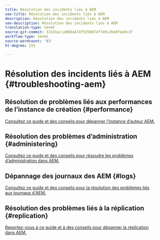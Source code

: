 ```yaml
---
title: Résolution des incidents liés à AEM
seo-title: Résolution des incidents liés à AEM
description: Résolution des incidents liés à AEM
seo-description: Résolution des incidents liés à AEM
translation-type: tm+mt
source-git-commit: 315d1ac1a00da474f535087eff49c2be8fee8c37
workflow-type: tm+mt
source-wordcount: '63'
ht-degree: 25%

---
```



# Résolution des incidents liés à AEM {#troubleshooting-aem}

## Résolution de problèmes liés aux performances de l’instance de création {#performance}

[Consultez ce guide et des conseils pour dépanner l’instance d’auteur AEM.](/help/sites-authoring/troubleshooting.md)

## Résolution des problèmes d’administration {#administering}

[Consultez ce guide et des conseils pour résoudre les problèmes d’administration dans AEM.](/help/sites-administering/troubleshoot.md)

## Dépannage des journaux des AEM {#logs}

[Consultez ce guide et des conseils pour la résolution des problèmes liés aux journaux d&#39;AEM.](/help/sites-administering/troubleshooting.md)

## Résolution des problèmes liés à la réplication {#replication}

[Reportez-vous à ce guide et à des conseils pour dépanner la réplication dans AEM.](/help/sites-deploying/troubleshoot-rep.md)
